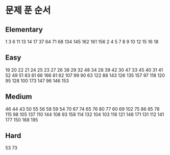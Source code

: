 # 문제 푼 순서

## Elementary
1 3 6 11 13 14 17 37 64 71 68 134 145 162 161 156 2 4 5 7 8 9 10 12 15 16 18

## Easy
19 20 22 21 24 25 23 27 26 38 29 32 48 34 28 39 42 30 47 33 45 40 31 41 52 49 51 83 61 66 166 81 62 107 99 90 63 122 88 143 126 135 157 97 118 120 95 128 100 173 147 96 146 153

## Medium
46 44 43 50 55 56 58 59 54 70 67 74 65 76 80 77 60 69 102 75 86 85 78 115 98 105 137 110 144 108 93 158 114 132 104 103 116 121 148 171 131 112 141 177 150 168 195

## Hard
53 73
